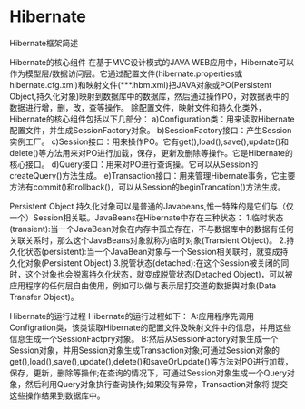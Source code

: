 # Hibernate
Hibernate框架简述

Hibernate的核心组件
在基于MVC设计模式的JAVA WEB应用中，Hibernate可以作为模型层/数据访问层。它通过配置文件(hibernate.properties或hibernate.cfg.xml)和映射文件(***.hbm.xml)把JAVA对象或PO(Persistent Object,持久化对象)映射到数据库中的数据库，然后通过操作PO，对数据表中的数据进行增，删，改，查等操作。
除配置文件，映射文件和持久化类外，Hibernate的核心组件包括以下几部分：
a)Configuration类：用来读取Hibernate配置文件，并生成SessionFactory对象。
b)SessionFactory接口：产生Session实例工厂。
c)Session接口：用来操作PO。它有get(),load(),save(),update()和delete()等方法用来对PO进行加载，保存，更新及删除等操作。它是Hibernate的核心接口。
d)Query接口：用来对PO进行查询操。它可以从Session的createQuery()方法生成。
e)Transaction接口：用来管理Hibernate事务，它主要方法有commit()和rollback()，可以从Session的beginTrancation()方法生成。

Persistent Object
持久化对象可以是普通的Javabeans,惟一特殊的是它们与（仅一个）Session相关联。JavaBeans在Hibernate中存在三种状态：
1.临时状态(transient):当一个JavaBean对象在内存中孤立存在，不与数据库中的数据有任何关联关系时，那么这个JavaBeans对象就称为临时对象(Transient Object)。
2.持久化状态(persistent):当一个JavaBean对象与一个Session相关联时，就变成持久化对象(Persistent Object)
3.脱管状态(detached):在这个Session被关闭的同时，这个对象也会脱离持久化状态，就变成脱管状态(Detached Object)，可以被应用程序的任何层自由使用，例如可以做与表示层打交道的数据舆对象(Data Transfer Object)。

Hibernate的运行过程
Hibernate的运行过程如下：
A:应用程序先调用Configration类，该类读取Hibernate的配置文件及映射文件中的信息，并用这些信息生成一个SessionFactpry对象。
B:然后从SessionFactory对象生成一个Session对象，并用Session对象生成Transaction对象;可通过Session对象的get(),load(),save(),update(),delete()和saveOrUpdate()等方法对PO进行加载，保存，更新，删除等操作;在查询的情况下，可通过Session对象生成一个Query对象，然后利用Query对象执行查询操作;如果没有异常，Transaction对象将 提交这些操作结果到数据库中。
